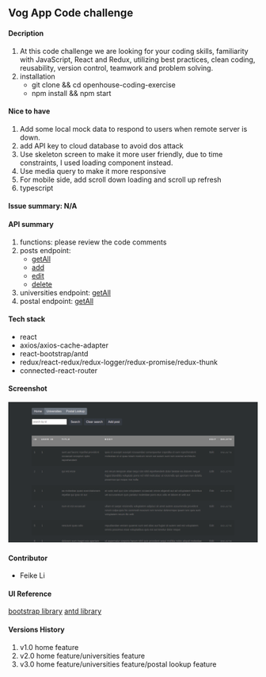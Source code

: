 ## Vog App Code challenge

#### Decription

1. At this code challenge we are looking for your coding skills, familiarity with JavaScript, React and Redux, utilizing best practices, clean coding, reusability, version control, teamwork and problem solving.
2. installation
   - git clone && cd openhouse-coding-exercise
   - npm install && npm start

#### Nice to have

1. Add some local mock data to respond to users when remote server is down.
2. add API key to cloud database to avoid dos attack
3. Use skeleton screen to make it more user friendly, due to time constraints, I used loading component instead.
4. Use media query to make it more responsive
5. For mobile side, add scroll down loading and scroll up refresh
6. typescript

#### Issue summary: N/A

#### API summary

1. functions: please review the code comments
2. posts endpoint:
   - [getAll](https://jsonplaceholder.typicode.com/posts)
   - [add](https://jsonplaceholder.typicode.com/posts)
   - [edit](https://jsonplaceholder.typicode.com/posts/:id)
   - [delete](https://jsonplaceholder.typicode.com/posts/:id)
3. universities endpoint: [getAll](http://universities.hipolabs.com/search?country=Canada)
4. postal endpoint: [getAll](https://api.zippopotam.us/us/code)

#### Tech stack

- react
- axios/axios-cache-adapter
- react-bootstrap/antd
- redux/react-redux/redux-logger/redux-promise/redux-thunk
- connected-react-router

#### Screenshot

![final product](./public/vog.png)

#### Contributor

- Feike Li

#### UI Reference

[bootstrap library](https://getbootstrap.com/)
[antd library](https://ant.design/index-cn)

#### Versions History

1. v1.0 home feature
2. v2.0 home feature/universities feature
3. v3.0 home feature/universities feature/postal lookup feature
